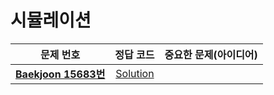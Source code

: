 # 시뮬레이션   

| 문제 번호 | 정답 코드 |  중요한 문제(아이디어) | 
| :--: | :--: |:--: |
| __[Baekjoon 15683번](https://www.acmicpc.net/problem/15683)__   | [Solution](https://github.com/jhmin-kk99/Algorithm-Study/blob/main/Simulation/15683.cpp)    | |
